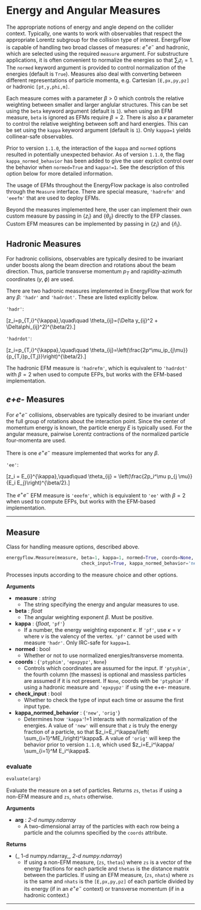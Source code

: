 # Energy and Angular Measures

The appropriate notions of energy and angle depend on the collider context.
Typically, one wants to work with observables that respect the appropriate
Lorentz subgroup for the collision type of interest. EnergyFlow is capable of
handling two broad classes of measures: $e^+e^-$ and hadronic, which are
selected using the required `measure` argument. For substructure applications,
it is often convenient to normalize the energies so that $\sum_iz_i=1$. The
`normed` keyword argument is provided to control normalization of the energies
(default is `True`). Measures also deal with converting between different
representations of particle momenta, e.g. Cartesian `[E,px,py,pz]` or hadronic
`[pt,y,phi,m]`.

Each measure comes with a parameter $\beta>0$ which controls the relative
weighting between smaller and larger anglular structures. This can be set using
the `beta` keyword argument (default is `1`). when using an EFM measure, `beta`
is ignored as EFMs require $\beta=2$. There is also a $\kappa$ parameter to
control the relative weighting between soft and hard energies. This can be set
using the `kappa` keyword argument (default is `1`). Only `kappa=1` yields
collinear-safe observables.

Prior to version `1.1.0`, the interaction of the `kappa` and `normed` options
resulted in potentially unexpected behavior. As of version `1.1.0`, the flag
`kappa_normed_behavior` has been added to give the user explicit control over
the behavior when `normed=True` and `kappa!=1`. See the description of this
option below for more detailed information.

The usage of EFMs throughout the EnergyFlow package is also controlled through
the `Measure` interface. There are special measure, `'hadrefm'` and `'eeefm'`
that are used to deploy EFMs.

Beyond the measures implemented here, the user can implement their own custom
measure by passing in $\{z_i\}$ and $\{\theta_{ij}\}$ directly to the EFP
classes. Custom EFM measures can be implemented by passing in $\{z_i\}$ and
$\{\hat n_i\}$.

## Hadronic Measures

For hadronic collisions, observables are typically desired to be invariant
under boosts along the beam direction and rotations about the beam direction.
Thus, particle transverse momentum $p_T$ and rapidity-azimuth coordinates
$(y,\phi)$ are used.

There are two hadronic measures implemented in EnergyFlow that work for any
$\beta$: `'hadr'` and `'hadrdot'`. These are listed explicitly below.

`'hadr'`:

\[z_i=p_{T,i}^{\kappa},\quad\quad \theta_{ij}=(\Delta y_{ij}^2 + 
\Delta\phi_{ij}^2)^{\beta/2}.\]

`'hadrdot'`:

\[z_i=p_{T,i}^{\kappa},\quad\quad \theta_{ij}=\left(\frac{2p^\mu_ip_{j\mu}}
{p_{T,i}p_{T,j}}\right)^{\beta/2}.\]

The hadronic EFM measure is `'hadrefm'`, which is equivalent to `'hadrdot'`
with $\beta=2$ when used to compute EFPs, but works with the EFM-based
implementation.

## *e+e-* Measures

For $e^+e^-$ collisions, observables are typically desired to be invariant
under the full group of rotations about the interaction point. Since the center
of momentum energy is known, the particle energy $E$ is typically used. For the
angular measure, pairwise Lorentz contractions of the normalized particle
four-momenta are used.

There is one $e^+e^-$ measure implemented that works for any $\beta$.

`'ee'`:

\[z_i = E_{i}^{\kappa},\quad\quad \theta_{ij} = \left(\frac{2p_i^\mu p_{j \mu}}
{E_i E_j}\right)^{\beta/2}.\]

The $e^+e^-$ EFM measure is `'eeefm'`, which is equivalent to `'ee'` with
$\beta=2$ when used to compute EFPs, but works with the EFM-based
implementation.

----

## Measure

Class for handling measure options, described above.

```python
energyflow.Measure(measure, beta=1, kappa=1, normed=True, coords=None,
                            check_input=True, kappa_normed_behavior='new')
```

Processes inputs according to the measure choice and other options.

**Arguments**

- **measure** : _string_
    - The string specifying the energy and angular measures to use.
- **beta** : _float_
    - The angular weighting exponent $\beta$. Must be positive.
- **kappa** : {_float_, `'pf'`}
    - If a number, the energy weighting exponent $\kappa$. If `'pf'`,
    use $\kappa=v$ where $v$ is the valency of the vertex. `'pf'`
    cannot be used with measure `'hadr'`. Only IRC-safe for `kappa=1`.
- **normed** : bool
    - Whether or not to use normalized energies/transverse momenta.
- **coords** : {`'ptyphim'`, `'epxpypz'`, `None`}
    - Controls which coordinates are assumed for the input. If
    `'ptyphim'`, the fourth column (the masses) is optional and
    massless particles are assumed if it is not present. If `None`,
    coords with be `'ptyphim'` if using a hadronic measure and
    `'epxpypz'` if using the e+e- measure.
- **check_input** : bool
    - Whether to check the type of input each time or assume the first
    input type.
- **kappa_normed_behavior** : {`'new'`, `'orig'`}
    - Determines how `'kappa'`!=1 interacts with normalization of the
    energies. A value of `'new'` will ensure that `z` is truly the
    energy fraction of a particle, so that $z_i=E_i^\kappa/\left(
    \sum_{i=1}^ME_i\right)^\kappa$. A value of `'orig'` will keep the
    behavior prior to version `1.1.0`, which used $z_i=E_i^\kappa/
    \sum_{i=1}^M E_i^\kappa$.

### evaluate

```python
evaluate(arg)
```

Evaluate the measure on a set of particles. Returns `zs`, `thetas`
if using a non-EFM measure and `zs`, `nhats` otherwise.

**Arguments**

- **arg** : _2-d numpy.ndarray_
    - A two-dimensional array of the particles with each row being a 
    particle and the columns specified by the `coords` attribute.

**Returns**

- (_ 1-d numpy.ndarray_, _2-d numpy.ndarray_)
    - If using a non-EFM measure, (`zs`, `thetas`) where `zs` is a
    vector of the energy fractions for each particle and `thetas`
    is the distance matrix between the particles. If using an EFM
    measure, (`zs`, `nhats`) where `zs` is the same and `nhats` is
    the `[E,px,py,pz]` of each particle divided by its energy (if
    in an $e^+e^-$ context) or transverse momentum (if in a hadronic
    context.)


----

